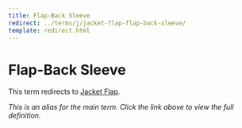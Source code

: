 ```yaml
---
title: Flap-Back Sleeve
redirect: ../terms/j/jacket-flap-flap-back-sleeve/
template: redirect.html
---
```


# Flap-Back Sleeve

This term redirects to [Jacket Flap](../terms/j/jacket-flap-flap-back-sleeve/).

*This is an alias for the main term. Click the link above to view the full definition.*
